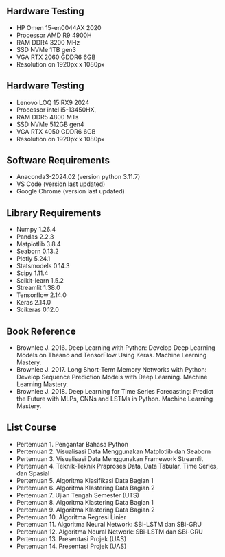 ## Hardware Testing
- HP Omen 15-en0044AX 2020
- Processor AMD R9 4900H
- RAM DDR4 3200 MHz
- SSD NVMe 1TB gen3
- VGA RTX 2060 GDDR6 6GB
- Resolution on 1920px x 1080px

## Hardware Testing
- Lenovo LOQ 15IRX9 2024
- Processor intel i5-13450HX,
- RAM DDR5 4800 MTs
- SSD NVMe 512GB gen4
- VGA RTX 4050 GDDR6 6GB
- Resolution on 1920px x 1080px

## Software Requirements
- Anaconda3-2024.02 (version python 3.11.7)
- VS Code (version last updated)
- Google Chrome (version last updated)

## Library Requirements
- Numpy 1.26.4
- Pandas 2.2.3
- Matplotlib 3.8.4
- Seaborn 0.13.2
- Plotly 5.24.1
- Statsmodels 0.14.3
- Scipy 1.11.4
- Scikit-learn 1.5.2
- Streamlit 1.38.0
- Tensorflow 2.14.0
- Keras 2.14.0
- Scikeras 0.12.0


## Book Reference
- Brownlee J. 2016. Deep Learning with Python: Develop Deep Learning Models on Theano and TensorFlow Using Keras. Machine Learning Mastery.
- Brownlee J. 2017. Long Short-Term Memory Networks with Python: Develop Sequence Prediction Models with Deep Learning. Machine Learning Mastery.
- Brownlee J. 2018. Deep Learning for Time Series Forecasting: Predict the Future with MLPs, CNNs and LSTMs in Python. Machine Learning Mastery.

## List Course
- Pertemuan 1. Pengantar Bahasa Python
- Pertemuan 2. Visualisasi Data Menggunakan Matplotlib dan Seaborn
- Pertemuan 3. Visualisasi Data Menggunakan Framework Streamlit
- Pertemuan 4. Teknik-Teknik Praproses Data, Data Tabular, Time Series, dan Spasial
- Pertemuan 5. Algoritma Klasifikasi Data Bagian 1
- Pertemuan 6. Algoritma Klastering Data Bagian 2
- Pertemuan 7. Ujian Tengah Semester (UTS)
- Pertemuan 8. Algoritma Klastering Data Bagian 1
- Pertemuan 9. Algoritma Klastering Data Bagian 2
- Pertemuan 10. Algoritma Regresi Linier
- Pertemuan 11. Algoritma Neural Network: SBi-LSTM dan SBi-GRU
- Pertemuan 12. Algoritma Neural Network: SBi-LSTM dan SBi-GRU
- Pertemuan 13. Presentasi Projek (UAS)
- Pertemuan 14. Presentasi Projek (UAS)
